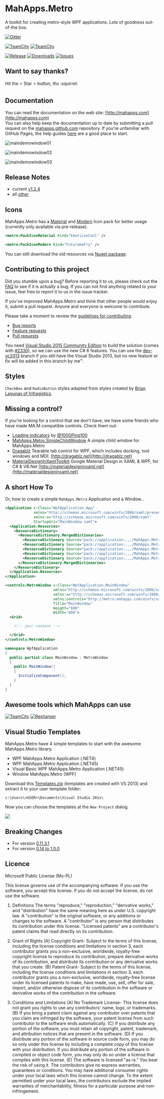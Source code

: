# MahApps.Metro

A toolkit for creating metro-style WPF applications. Lots of goodness out-of-the box.

[![Gitter](https://img.shields.io/badge/Gitter-Join%20Chat-green.svg?style=flat-square)](https://gitter.im/MahApps/MahApps.Metro)

[![TeamCity](https://img.shields.io/teamcity/http/builds.brendanforster.com/s/MahApps_MahAppsMetroDevelopAlpha.svg?style=flat-square&&label=TeamCity%20dev)]()
[![TeamCity](https://img.shields.io/teamcity/http/builds.brendanforster.com/s/MahApps_MahAppsMetroPullRequests.svg?style=flat-square&&label=TeamCity%20PRs)]()

[![Release](https://img.shields.io/github/release/MahApps/MahApps.Metro.svg?style=flat-square)](https://github.com/MahApps/MahApps.Metro/releases/latest)
[![Downloads](https://img.shields.io/nuget/dt/MahApps.Metro.svg?style=flat-square)](http://www.nuget.org/packages/MahApps.Metro/)
[![Issues](https://img.shields.io/github/issues/MahApps/MahApps.Metro.svg?style=flat-square)](https://github.com/MahApps/MahApps.Metro/issues)

## Want to say thanks?

Hit the :star: Star :star: button, thx :squirrel:

## Documentation

You can read the documentation on the web site: [http://mahapps.com](http://mahapps.com)  
You can also help keep the documentation up to date by submitting a pull request on the  [mahapps.github.com](https://github.com/MahApps/mahapps.github.com) repository. If you're unfamiliar with GitHub Pages, the help guides [here](https://help.github.com/pages/) are a good place to start.

![maindemowindow01](./docs/main_demo_window.png)

![maindemowindow02](https://cloud.githubusercontent.com/assets/658431/13028849/7a25dbea-d27b-11e5-9059-0e672e5e2268.gif)

![maindemowindow03](./docs/main_demo_window.gif)

## Release Notes

- current [v1.2.4](./docs/release-notes/1.2.4.md)
- all [other](./docs/release-notes/)

## Icons

MahApps.Metro has a [Material](<https://materialdesignicons.com/>) and [Modern](http://modernuiicons.com/) Icon pack for better usage (currently only available via pre-release).

```xml
<metro:PackIconMaterial Kind="EmoticonCool" />
```

```xml
<metro:PackIconModern Kind="FuturamaFry" />
```

You can still download the old resources via [Nuget package](https://www.nuget.org/packages/MahApps.Metro.Resources).

## Contributing to this project

Did you stumble upon a bug? Before reporting it to us, please check out the [FAQ](https://github.com/MahApps/MahApps.Metro/wiki/FAQ) to see if it is actually a bug. If you can not find anything related to your issue, feel free to report it to us in the issue tracker.

If you've improved MahApps.Metro and think that other people would enjoy it, submit a pull request. Anyone and everyone is welcome to contribute.

Please take a moment to review the [guidelines for contributing](.github/CONTRIBUTING.md).

* [Bug reports](.github/CONTRIBUTING.md#bugs)
* [Feature requests](.github/CONTRIBUTING.md#features)
* [Pull requests](.github/CONTRIBUTING.md#pull-requests)

You need [Visual Studio 2015 Community Edition](<https://www.visualstudio.com/>) to build the solution (comes with [#2330](https://github.com/MahApps/MahApps.Metro/pull/2330)), so we can use the new C# 6 features. You can use the [dev-vc2013](<https://github.com/MahApps/MahApps.Metro/tree/dev-vc2013>) branch if you still have the Visual Studio 2013, but no new feature or fix will be added in this branch by me™.

## Styles

`CheckBox` and `RadioButton` styles adapted from styles created by [Brian Lagunas of Infragistics](http://brianlagunas.com/free-metro-light-and-dark-themes-for-wpf-and-silverlight-microsoft-controls/).

## Missing a control?

If you're looking for a control that we don't have, we have some friends who have made MA.M compatible controls. Check them out:

- [Loading indicators](https://github.com/100GPing100/LoadingIndicators.WPF) by [@100GPing100](https://github.com/100GPing100)
- [MahApps.Metro.SimpleChildWindow](https://github.com/punker76/MahApps.Metro.SimpleChildWindow) A simple child window for MahApps.Metro
- [Dragablz](https://github.com/ButchersBoy/Dragablz) Tearable tab control for WPF, which includes docking, tool windows and MDI. [http://dragablz.net](http://dragablz.net)
- [MaterialDesignInXamlToolkit](https://github.com/ButchersBoy/MaterialDesignInXamlToolkit) Google Material Design in XAML & WPF, for C# & VB.Net [http://materialdesigninxaml.net](http://materialdesigninxaml.net)

## A short How To

Or, how to create a simple `MahApps.Metro` Application and a Window...

```XML
<Application x:Class="WpfApplication.App"
             xmlns="http://schemas.microsoft.com/winfx/2006/xaml/presentation"
             xmlns:x="http://schemas.microsoft.com/winfx/2006/xaml"
             StartupUri="MainWindow.xaml">
  <Application.Resources>
    <ResourceDictionary>
      <ResourceDictionary.MergedDictionaries>
        <ResourceDictionary Source="pack://application:,,,/MahApps.Metro;component/Styles/Controls.xaml" />
        <ResourceDictionary Source="pack://application:,,,/MahApps.Metro;component/Styles/Fonts.xaml" />
        <ResourceDictionary Source="pack://application:,,,/MahApps.Metro;component/Styles/Colors.xaml" />
        <ResourceDictionary Source="pack://application:,,,/MahApps.Metro;component/Styles/Accents/Blue.xaml" />
        <ResourceDictionary Source="pack://application:,,,/MahApps.Metro;component/Styles/Accents/BaseLight.xaml" />
      </ResourceDictionary.MergedDictionaries>
    </ResourceDictionary>
  </Application.Resources>
</Application>
```

```XML
<controls:MetroWindow x:Class="WpfApplication.MainWindow"
                      xmlns="http://schemas.microsoft.com/winfx/2006/xaml/presentation"
                      xmlns:x="http://schemas.microsoft.com/winfx/2006/xaml"
                      xmlns:controls="http://metro.mahapps.com/winfx/xaml/controls"
                      Title="MainWindow"
                      Height="600"
                      Width="800">
  <Grid>

    <!-- your content -->

  </Grid>
</controls:MetroWindow>
```

```csharp
namespace WpfApplication
{
  public partial class MainWindow : MetroWindow
  {
    public MainWindow()
    {
      InitializeComponent();
    }
  }
}
```

## Awesome tools which MahApps can use

[![TeamCity](./docs/icon_TeamCity.png)](https://www.jetbrains.com/teamcity/)
[![Resharper](./docs/icon_ReSharper.png)](https://www.jetbrains.com/resharper/)

## Visual Studio Templates

MahApps.Metro have 4 simple templates to start with the awesome MahApps.Metro library.

* WPF MahApps.Metro Application (.NET4)
* WPF MahApps.Metro Application (.NET45)
* Visual Basic WPF MahApps.Metro Application (.NET45)
* Window MahApps.Metro (WPF)

Download this [Templates.zip](./Visual%20Studio%20Templates/Templates.zip) (templates are created with VS 2013) and extract it to your user template folder:

```
c:\Users\<USER>\Documents\Visual Studio 201x\
```

Now you can choose the templates at the `New Project` dialog.

![](./docs/new_project_dialog.png)

## Breaking Changes

* For version [0.11.3.1](https://github.com/MahApps/MahApps.Metro/wiki/Breaking-Changes-or-WTF-is-happening-with-the-ALPHA-version)
* For version [0.14 to 1.0.0](./docs/v1.0-Migration-Guide.md)

## Licence

Microsoft Public License (Ms-PL)

This license governs use of the accompanying software. If you use the software, you
accept this license. If you do not accept the license, do not use the software.

1. Definitions
The terms "reproduce," "reproduction," "derivative works," and "distribution" have the
same meaning here as under U.S. copyright law.
A "contribution" is the original software, or any additions or changes to the software.
A "contributor" is any person that distributes its contribution under this license.
"Licensed patents" are a contributor's patent claims that read directly on its contribution.

2. Grant of Rights
(A) Copyright Grant- Subject to the terms of this license, including the license conditions and limitations in section 3, each contributor grants you a non-exclusive, worldwide, royalty-free copyright license to reproduce its contribution, prepare derivative works of its contribution, and distribute its contribution or any derivative works that you create.
(B) Patent Grant- Subject to the terms of this license, including the license conditions and limitations in section 3, each contributor grants you a non-exclusive, worldwide, royalty-free license under its licensed patents to make, have made, use, sell, offer for sale, import, and/or otherwise dispose of its contribution in the software or derivative works of the contribution in the software.

3. Conditions and Limitations
(A) No Trademark License- This license does not grant you rights to use any contributors' name, logo, or trademarks.
(B) If you bring a patent claim against any contributor over patents that you claim are infringed by the software, your patent license from such contributor to the software ends automatically.
(C) If you distribute any portion of the software, you must retain all copyright, patent, trademark, and attribution notices that are present in the software.
(D) If you distribute any portion of the software in source code form, you may do so only under this license by including a complete copy of this license with your distribution. If you distribute any portion of the software in compiled or object code form, you may only do so under a license that complies with this license.
(E) The software is licensed "as-is." You bear the risk of using it. The contributors give no express warranties, guarantees or conditions. You may have additional consumer rights under your local laws which this license cannot change. To the extent permitted under your local laws, the contributors exclude the implied warranties of merchantability, fitness for a particular purpose and non-infringement.
